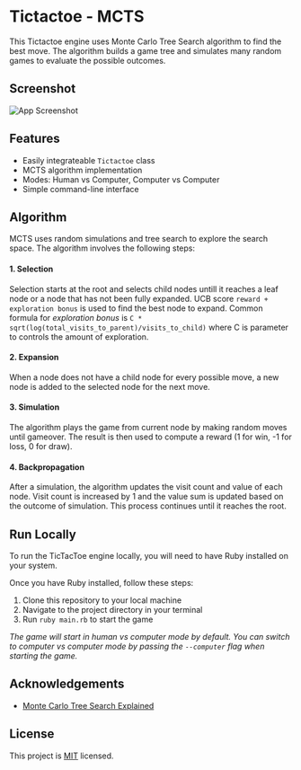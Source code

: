 # Tictactoe - MCTS 

This Tictactoe engine uses Monte Carlo Tree Search algorithm to find the best move. The algorithm builds a game tree and simulates many random games to evaluate the possible outcomes.


## Screenshot

![App Screenshot](https://via.placeholder.com/468x300?text=Demo+Program+Usage)


## Features

- Easily integrateable `Tictactoe` class
- MCTS algorithm implementation
- Modes: Human vs Computer, Computer vs Computer
- Simple command-line interface

## Algorithm

MCTS uses random simulations and tree search to explore the search space. The algorithm involves the following steps:

#### 1. Selection
Selection starts at the root and selects child nodes untill it reaches a leaf node or a node that has not been fully expanded. UCB score `reward + exploration bonus` is used to find the best node to expand. Common formula for *exploration bonus* is `C * sqrt(log(total_visits_to_parent)/visits_to_child)` where C is parameter to controls the amount of exploration.

#### 2. Expansion
When a node does not have a child node for every possible move, a new node is added to the selected node for the next move.

#### 3. Simulation
The algorithm plays the game from current node by making random moves until gameover. The result is then used to compute a reward (1 for win, -1 for loss, 0 for draw).

#### 4. Backpropagation
After a simulation, the algorithm updates the visit count and value of  each node. Visit count is increased by 1 and the value sum is updated based on the outcome of simulation. This process continues until it reaches the root.

## Run Locally

To run the TicTacToe engine locally, you will need to have Ruby installed on your system. 

Once you have Ruby installed, follow these steps:

1. Clone this repository to your local machine
2. Navigate to the project directory in your terminal
3. Run `ruby main.rb` to start the game

*The game will start in human vs computer mode by default. You can switch to computer vs computer mode by passing the `--computer` flag when starting the game.*


## Acknowledgements

- [Monte Carlo Tree Search Explained](https://int8.io/monte-carlo-tree-search-beginners-guide/)

## License
This project is [MIT](./LICENSE) licensed.


